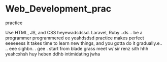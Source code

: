 # Web_Development_prac
practice

Use HTML, JS, and CSS
 heyewadsdssd.
Laravel, Ruby ..ds
..
be a programmer programmered ee
 yeahdsdsd
practice makes perfect
eeeeeess
It takes time to learn new things, and you gotta do it gradually.e..
..
 eee 
sighbn.
. gee . start from blade grass meet w/ sir renz
sith
hhh
yeahcxhsh
huy
heben
ddhb
intimidating
jwha
